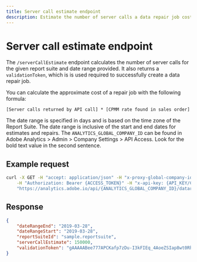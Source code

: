 ```yaml
---
title: Server call estimate endpoint
description: Estimate the number of server calls a data repair job costs.
---
```


# Server call estimate endpoint

The `/serverCallEstimate` endpoint calculates the number of server calls for the given report suite and date range provided.  It also returns a `validationToken`, which is is used required to successfully create a data repair job.

You can calculate the approximate cost of a repair job with the following formula:

`[Server calls returned by API call] * [CPMM rate found in sales order]`

The date range is specified in days and is based on the time zone of the Report Suite. The date range is inclusive of the start and end dates for estimates and repairs. The `ANALYTICS_GLOBAL_COMPANY_ID` can be found in Adobe Analytics > Admin > Company Settings > API Access. Look for the bold text value in the second sentence.

## Example request

```bash
curl -X GET -H "accept: application/json" -H "x-proxy-global-company-id: {ANALYTICS_GLOBAL_COMPANY_ID}" \
    -H "Authorization: Bearer {ACCESS_TOKEN}" -H "x-api-key: {API_KEY/CLIENT_ID}" \
    "https://analytics.adobe.io/api/{ANALYTICS_GLOBAL_COMPANY_ID}/datarepair/v1/{REPORT_SUITE_ID}/serverCallEstimate?dateRangeStart={YYYY-MM-DD}&dateRangeEnd={YYYY-MM-DD}"
```

## Response

```json
{
    "dateRangeEnd": "2019-03-28",
    "dateRangeStart": "2019-03-28",
    "reportSuiteId": "sample.reportsuite",
    "serverCallEstimate": 150000,
    "validationToken": "gAAAAABee777APCKafp7zDu-I3kFIEq_4AoeZSIap8wt0RhgNHmVdjnlrKCjPOo_PW74uj0qvDPG9B_SiYOe4p1Rg6Um1vCpL7dLwtkBX7i8wNheVPhb2j4nAapE-k6WPVcdP7FXNdjKvogMwHBEvGpAz6uO6TmpxwZUa3LMixaeN65BOFZW3i9ZnzZ400oCHte6XAX6Mo7QF-PyZZ6D--693K0cO_oUYg=="
}
```

